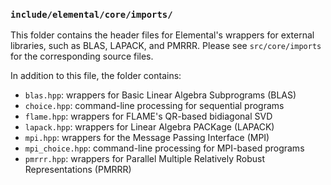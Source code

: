 ### `include/elemental/core/imports/`

This folder contains the header files for Elemental's wrappers
for external libraries, such as BLAS, LAPACK, and PMRRR. Please see 
`src/core/imports` for the corresponding source files.

In addition to this file, the folder contains:

-  `blas.hpp`: wrappers for Basic Linear Algebra Subprograms (BLAS)
-  `choice.hpp`: command-line processing for sequential programs
-  `flame.hpp`: wrappers for FLAME's QR-based bidiagonal SVD
-  `lapack.hpp`: wrappers for Linear Algebra PACKage (LAPACK)
-  `mpi.hpp`: wrappers for the Message Passing Interface (MPI)
-  `mpi_choice.hpp`: command-line processing for MPI-based programs
-  `pmrrr.hpp`: wrappers for Parallel Multiple Relatively Robust Representations
   (PMRRR)
